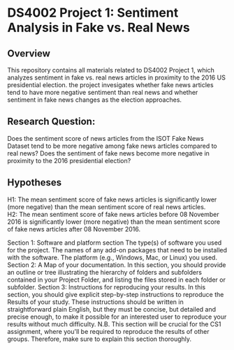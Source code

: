 # DS4002 Project 1: Sentiment Analysis in Fake vs. Real News 

## Overview
This repository contains all materials related to DS4002 Project 1, which analyzes sentiment in fake vs. real news articles in proximity to the 2016 US presidential election. the project invesigates whether fake news articles tend to have more negative sentiment than real news and whether sentiment in fake news changes as the election approaches.
## Research Question: 
Does the sentiment score of news articles from the ISOT Fake News Dataset tend to be more negative among fake news articles compared to real news? Does the sentiment of fake news
become more negative in proximity to the 2016 presidential election?
## Hypotheses
H1: The mean sentiment score of fake news articles is significantly lower (more negative) than the mean sentiment score of real news articles.  
  H2: The mean sentiment score of fake news articles before 08 November 2016 is significantly lower (more negative) than the mean sentiment score of fake news articles after 08 November 2016.

Section 1: Software and platform section
The type(s) of software you used for the project.
The names of any add-on packages that need to be installed with the software.
The platform (e.g., Windows, Mac, or Linux) you used.
Section 2: A Map of your documentation.
In this section, you should provide an outline or tree illustrating the hierarchy of folders and subfolders contained in your Project Folder, and listing the files stored in each folder or subfolder.
Section 3: Instructions for reproducing your results. 
In this section, you should give explicit step-by-step instructions to reproduce the Results of your study. These instructions should be written in straightforward plain English, but they must be concise, but detailed and precise enough, to make it possible for an interested user to reproduce your results without much difficulty. N.B. This section will be crucial for the CS1 assignment, where you'll be required to reproduce the results of other groups. Therefore, make sure to explain this section thoroughly. 
